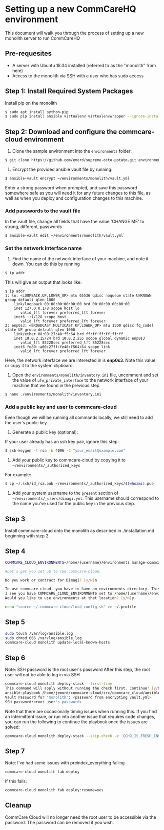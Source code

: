 # Setting up a new CommCareHQ environment

This document will walk you through the process of setting up a new monolith server to run CommCareHQ

## Pre-requesites

* A server with Ubuntu 18.04 installed (referred to as the "monolith" from here)
* Access to the monolith via SSH with a user who has sudo access

## Step 1: Install Required System Packages

Install pip on the monolith

``` bash
$ sudo apt install python-pip
$ sudo pip install ansible virtualenv virtualenvwrapper --ignore-installed six
```

## Step 2: Download and configure the commcare-cloud environment

1. Clone the sample environment into the `environments` folder:
 ``` bash
$ git clone https://github.com/emord/supreme-octo-potato.git environments
 ```

1. Encrypt the provided ansible vault file by running:

 ``` bash 
$ ansible-vault encrypt ~/environments/monolith/vault.yml
 ```

 Enter a strong password when prompted, and save this password somewhere safe as you will need it for any future changes to this file, as well as when you deploy and configuration changes to this machine.

### Add passwords to the vault file

In the vault file, change all fields that have the value 'CHANGE ME' to strong, different, passwords

``` bash
$ ansible-vault edit ~/environments/monolith/vault.yml`
```

### Set the network interface name

1. Find the name of the network interface of your machine, and note it down. You can do this by running 

 ``` bash
 $ ip addr
 ```
 This will give an output that looks like:

 ```
 $ ip addr
 1: lo: <LOOPBACK,UP,LOWER_UP> mtu 65536 qdisc noqueue state UNKNOWN group default qlen 1000
     link/loopback 00:00:00:00:00:00 brd 00:00:00:00:00:00
     inet 127.0.0.1/8 scope host lo
        valid_lft forever preferred_lft forever
     inet6 ::1/128 scope host 
        valid_lft forever preferred_lft forever
 2: enp0s3: <BROADCAST,MULTICAST,UP,LOWER_UP> mtu 1500 qdisc fq_codel state UP group default qlen 1000
     link/ether 08:00:27:48:f5:64 brd ff:ff:ff:ff:ff:ff
     inet 10.0.2.15/24 brd 10.0.2.255 scope global dynamic enp0s3
        valid_lft 85228sec preferred_lft 85228sec
     inet6 fe80::a00:27ff:fe48:f564/64 scope link 
        valid_lft forever preferred_lft forever
 ```
 
 Here, the network interface we are interested in is **enp0s3**. Note this value, or copy it to the system clipboard.

1. Open the `environments/monolith/inventory.ini` file, uncomment and set the value of `ufw_private_interface` to the network interface of your machine that we found in the previous step.

 ``` bash
 $ nano ./environments/monolith/inventory.ini
 ```

### Add a public key and user to commcare-cloud

Even though we will be running all commands locally, we still need to add the user's public key.

1. Generate a public key (optional):

 If your user already has an ssh key pair, ignore this step.

 ``` bash
 $ ssh-keygen -t rsa -b 4096 -C "your_email@example.com"
 ```

1. Add your public key to commcare-cloud by copying it to `~/environments/_authorized_keys`

 For example: 
 ``` bash
 $ cp ~/.ssh/id_rsa.pub ~/environments/_authorized_keys/$(whoami).pub
 ```

1. Add your system username to the `present` section of `~/environments/_users/dimagi.yml`. This username should correspond to the name you've used for the public key in the previous step.


## Step 3

Install commcare-cloud onto the monolith as described in ./installation.md beginning with step 2.

## Step 4

```bash
COMMCARE_CLOUD_ENVIRONMENTS=/home/{username}/environments manage-commcare-cloud configure

#Let's get you set up to run commcare-cloud.

Do you work or contract for Dimagi? [y/N]n

To use commcare-cloud, you have to have an environments directory. This is where you will store information about your cluster setup, such as the IP addresses of the hosts in your cluster, how different services are distributed across the machines, and all settings specific to your CommCare instance.
I see you have COMMCARE_CLOUD_ENVIRONMENTS set to /home/{username}/environments in your environment
Would you like to use environments at that location? [y/N]y

echo "source ~/.commcare-cloud/load_config.sh" >> ~/.profile
```

## Step 5

```bash
sudo touch /var/log/ansible.log
sudo chmod 666 /var/log/ansible.log
commcare-cloud monolith update-local-known-hosts
```

## Step 6

Note: SSH password is the root user's password
After this step, the root user will not be able to log in via SSH

```bash
commcare-cloud monolith deploy-stack --first-time
This command will apply without running the check first. Continue? [y/N]y
ansible-playbook /home/jemord/commcare-cloud/src/commcare_cloud/ansible/deploy_stack.yml -i /home/jemord/environments/monolith/inventory.ini -e @/home/jemord/environments/monolith/vault.yml -e @/home/jemord/environments/monolith/public.yml -e @/home/jemord/environments/monolith/.generated.yml --diff --tags=bootstrap-users -u root --ask-pass --vault-password-file=/home/jemord/commcare-cloud/src/commcare_cloud/ansible/echo_vault_password.sh --ask-pass --ssh-common-args -o=UserKnownHostsFile=/home/jemord/environments/monolith/known_hosts
Vault Password for 'monolith': <password from encrypting vault.yml>
SSH password:<root user's password>
```

Note that there are occasionally timing issues when running this.
If you find an intermittent issue, or run into another issue that requires code changes,
you can run the following to continue the playbook once the issues are solved:

```bash
commcare-cloud monolith deploy-stack --skip-check -e 'CCHQ_IS_FRESH_INSTALL=1'
```

## Step 7

Note: I've had some issues with preindex_everything failing

```bash
commcare-cloud monolith fab deploy
```

If this fails:

```bash
commcare-cloud monolith fab deploy:resume=yes
```

## Cleanup

CommCare Cloud will no longer need the root user to be accessible via the password. The password can be removed if you wish.
